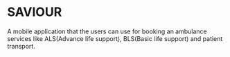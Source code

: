 # SAVIOUR
A mobile application that the users can use for booking an ambulance services like ALS(Advance life support), BLS(Basic life support) and patient transport.
